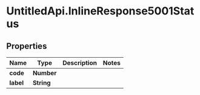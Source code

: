 # UntitledApi.InlineResponse5001Status

## Properties

Name | Type | Description | Notes
------------ | ------------- | ------------- | -------------
**code** | **Number** |  | 
**label** | **String** |  | 



